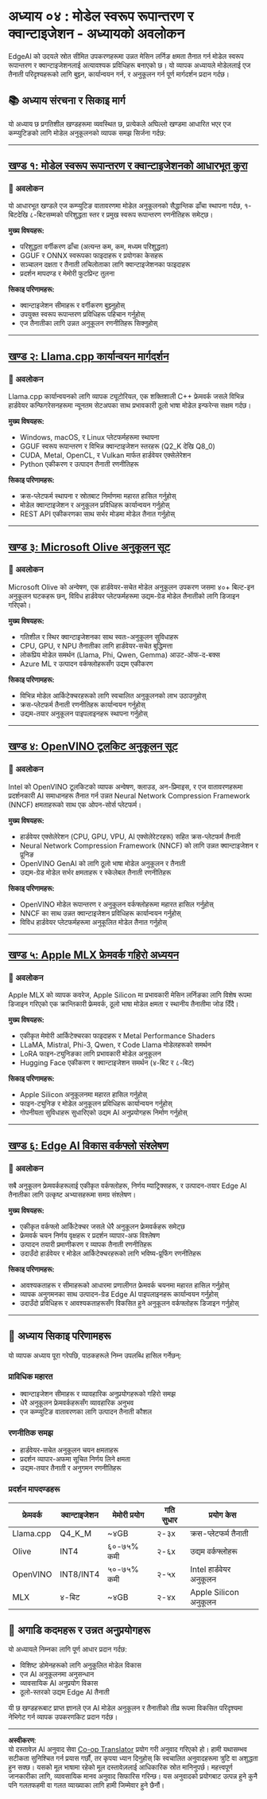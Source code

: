 <!--
CO_OP_TRANSLATOR_METADATA:
{
  "original_hash": "c0cb9f7bcff2bc170532d8870a891f38",
  "translation_date": "2025-09-17T20:52:23+00:00",
  "source_file": "Module04/README.md",
  "language_code": "ne"
}
-->
# अध्याय ०४ : मोडेल स्वरूप रूपान्तरण र क्वान्टाइजेशन - अध्यायको अवलोकन

EdgeAI को उदयले स्रोत सीमित उपकरणहरूमा उन्नत मेसिन लर्निङ क्षमता तैनात गर्न मोडेल स्वरूप रूपान्तरण र क्वान्टाइजेशनलाई अत्यावश्यक प्रविधिहरू बनाएको छ। यो व्यापक अध्यायले मोडेललाई एज तैनाती परिदृश्यहरूको लागि बुझ्न, कार्यान्वयन गर्न, र अनुकूलन गर्न पूर्ण मार्गदर्शन प्रदान गर्दछ।

## 📚 अध्याय संरचना र सिकाइ मार्ग

यो अध्याय छ प्रगतिशील खण्डहरूमा व्यवस्थित छ, प्रत्येकले अघिल्लो खण्डमा आधारित भएर एज कम्प्युटिङको लागि मोडेल अनुकूलनको व्यापक समझ सिर्जना गर्दछ:

---

## [खण्ड १: मोडेल स्वरूप रूपान्तरण र क्वान्टाइजेशनको आधारभूत कुरा](./01.Introduce.md)

### 🎯 अवलोकन
यो आधारभूत खण्डले एज कम्प्युटिङ वातावरणमा मोडेल अनुकूलनको सैद्धान्तिक ढाँचा स्थापना गर्दछ, १-बिटदेखि ८-बिटसम्मको परिशुद्धता स्तर र प्रमुख स्वरूप रूपान्तरण रणनीतिहरू समेट्छ।

**मुख्य विषयहरू:**
- परिशुद्धता वर्गीकरण ढाँचा (अत्यन्त कम, कम, मध्यम परिशुद्धता)
- GGUF र ONNX स्वरूपका फाइदाहरू र प्रयोगका केसहरू
- सञ्चालन दक्षता र तैनाती लचिलोताका लागि क्वान्टाइजेशनका फाइदाहरू
- प्रदर्शन मापदण्ड र मेमोरी फुटप्रिन्ट तुलना

**सिकाइ परिणामहरू:**
- क्वान्टाइजेशन सीमाहरू र वर्गीकरण बुझ्नुहोस्
- उपयुक्त स्वरूप रूपान्तरण प्रविधिहरू पहिचान गर्नुहोस्
- एज तैनातीका लागि उन्नत अनुकूलन रणनीतिहरू सिक्नुहोस्

---

## [खण्ड २: Llama.cpp कार्यान्वयन मार्गदर्शन](./02.Llamacpp.md)

### 🎯 अवलोकन
Llama.cpp कार्यान्वयनको लागि व्यापक ट्यूटोरियल, एक शक्तिशाली C++ फ्रेमवर्क जसले विभिन्न हार्डवेयर कन्फिगरेसनहरूमा न्यूनतम सेटअपका साथ प्रभावकारी ठूलो भाषा मोडेल इन्फरेन्स सक्षम गर्दछ।

**मुख्य विषयहरू:**
- Windows, macOS, र Linux प्लेटफर्महरूमा स्थापना
- GGUF स्वरूप रूपान्तरण र विभिन्न क्वान्टाइजेशन स्तरहरू (Q2_K देखि Q8_0)
- CUDA, Metal, OpenCL, र Vulkan मार्फत हार्डवेयर एक्सेलेरेशन
- Python एकीकरण र उत्पादन तैनाती रणनीतिहरू

**सिकाइ परिणामहरू:**
- क्रस-प्लेटफर्म स्थापना र स्रोतबाट निर्माणमा महारत हासिल गर्नुहोस्
- मोडेल क्वान्टाइजेशन र अनुकूलन प्रविधिहरू कार्यान्वयन गर्नुहोस्
- REST API एकीकरणका साथ सर्भर मोडमा मोडेल तैनात गर्नुहोस्

---

## [खण्ड ३: Microsoft Olive अनुकूलन सूट](./03.MicrosoftOlive.md)

### 🎯 अवलोकन
Microsoft Olive को अन्वेषण, एक हार्डवेयर-सचेत मोडेल अनुकूलन उपकरण जसमा ४०+ बिल्ट-इन अनुकूलन घटकहरू छन्, विविध हार्डवेयर प्लेटफर्महरूमा उद्यम-ग्रेड मोडेल तैनातीको लागि डिजाइन गरिएको।

**मुख्य विषयहरू:**
- गतिशील र स्थिर क्वान्टाइजेशनका साथ स्वतः-अनुकूलन सुविधाहरू
- CPU, GPU, र NPU तैनातीका लागि हार्डवेयर-सचेत बुद्धिमत्ता
- लोकप्रिय मोडेल समर्थन (Llama, Phi, Qwen, Gemma) आउट-ऑफ-द-बक्स
- Azure ML र उत्पादन वर्कफ्लोहरूसँग उद्यम एकीकरण

**सिकाइ परिणामहरू:**
- विभिन्न मोडेल आर्किटेक्चरहरूको लागि स्वचालित अनुकूलनको लाभ उठाउनुहोस्
- क्रस-प्लेटफर्म तैनाती रणनीतिहरू कार्यान्वयन गर्नुहोस्
- उद्यम-तयार अनुकूलन पाइपलाइनहरू स्थापना गर्नुहोस्

---

## [खण्ड ४: OpenVINO टूलकिट अनुकूलन सूट](./04.openvino.md)

### 🎯 अवलोकन
Intel को OpenVINO टूलकिटको व्यापक अन्वेषण, क्लाउड, अन-प्रिमाइस, र एज वातावरणहरूमा प्रदर्शनकारी AI समाधानहरू तैनात गर्न उन्नत Neural Network Compression Framework (NNCF) क्षमताहरूको साथ एक ओपन-सोर्स प्लेटफर्म।

**मुख्य विषयहरू:**
- हार्डवेयर एक्सेलेरेशन (CPU, GPU, VPU, AI एक्सेलेरेटरहरू) सहित क्रस-प्लेटफर्म तैनाती
- Neural Network Compression Framework (NNCF) को लागि उन्नत क्वान्टाइजेशन र प्रूनिङ
- OpenVINO GenAI को लागि ठूलो भाषा मोडेल अनुकूलन र तैनाती
- उद्यम-ग्रेड मोडेल सर्भर क्षमताहरू र स्केलेबल तैनाती रणनीतिहरू

**सिकाइ परिणामहरू:**
- OpenVINO मोडेल रूपान्तरण र अनुकूलन वर्कफ्लोहरूमा महारत हासिल गर्नुहोस्
- NNCF का साथ उन्नत क्वान्टाइजेशन प्रविधिहरू कार्यान्वयन गर्नुहोस्
- विविध हार्डवेयर प्लेटफर्महरूमा अनुकूलित मोडेल तैनात गर्नुहोस्

---

## [खण्ड ५: Apple MLX फ्रेमवर्क गहिरो अध्ययन](./05.AppleMLX.md)

### 🎯 अवलोकन
Apple MLX को व्यापक कवरेज, Apple Silicon मा प्रभावकारी मेसिन लर्निङका लागि विशेष रूपमा डिजाइन गरिएको एक क्रान्तिकारी फ्रेमवर्क, ठूलो भाषा मोडेल क्षमता र स्थानीय तैनातीमा जोड दिँदै।

**मुख्य विषयहरू:**
- एकीकृत मेमोरी आर्किटेक्चरका फाइदाहरू र Metal Performance Shaders
- LLaMA, Mistral, Phi-3, Qwen, र Code Llama मोडेलहरूको समर्थन
- LoRA फाइन-ट्युनिङका लागि प्रभावकारी मोडेल अनुकूलन
- Hugging Face एकीकरण र क्वान्टाइजेशन समर्थन (४-बिट र ८-बिट)

**सिकाइ परिणामहरू:**
- Apple Silicon अनुकूलनमा महारत हासिल गर्नुहोस्
- फाइन-ट्युनिङ र मोडेल अनुकूलन प्रविधिहरू कार्यान्वयन गर्नुहोस्
- गोपनीयता सुविधाहरू सुधारिएको उद्यम AI अनुप्रयोगहरू निर्माण गर्नुहोस्

---

## [खण्ड ६: Edge AI विकास वर्कफ्लो संश्लेषण](./06.workflow-synthesis.md)

### 🎯 अवलोकन
सबै अनुकूलन फ्रेमवर्कहरूलाई एकीकृत वर्कफ्लोहरू, निर्णय म्याट्रिक्सहरू, र उत्पादन-तयार Edge AI तैनातीका लागि उत्कृष्ट अभ्यासहरूमा समग्र संश्लेषण।

**मुख्य विषयहरू:**
- एकीकृत वर्कफ्लो आर्किटेक्चर जसले धेरै अनुकूलन फ्रेमवर्कहरू समेट्छ
- फ्रेमवर्क चयन निर्णय वृक्षहरू र प्रदर्शन व्यापार-अफ विश्लेषण
- उत्पादन तयारी प्रमाणीकरण र व्यापक तैनाती रणनीतिहरू
- उदाउँदो हार्डवेयर र मोडेल आर्किटेक्चरहरूको लागि भविष्य-प्रूफिंग रणनीतिहरू

**सिकाइ परिणामहरू:**
- आवश्यकताहरू र सीमाहरूको आधारमा प्रणालीगत फ्रेमवर्क चयनमा महारत हासिल गर्नुहोस्
- व्यापक अनुगमनका साथ उत्पादन-ग्रेड Edge AI पाइपलाइनहरू कार्यान्वयन गर्नुहोस्
- उदाउँदो प्रविधिहरू र आवश्यकताहरूसँग विकसित हुने अनुकूलन वर्कफ्लोहरू डिजाइन गर्नुहोस्

---

## 🎯 अध्याय सिकाइ परिणामहरू

यो व्यापक अध्याय पूरा गरेपछि, पाठकहरूले निम्न उपलब्धि हासिल गर्नेछन्:

### **प्राविधिक महारत**
- क्वान्टाइजेशन सीमाहरू र व्यावहारिक अनुप्रयोगहरूको गहिरो समझ
- धेरै अनुकूलन फ्रेमवर्कहरूसँग व्यावहारिक अनुभव
- एज कम्प्युटिङ वातावरणका लागि उत्पादन तैनाती कौशल

### **रणनीतिक समझ**
- हार्डवेयर-सचेत अनुकूलन चयन क्षमताहरू
- प्रदर्शन व्यापार-अफमा सूचित निर्णय लिने क्षमता
- उद्यम-तयार तैनाती र अनुगमन रणनीतिहरू

### **प्रदर्शन मापदण्डहरू**

| फ्रेमवर्क | क्वान्टाइजेशन | मेमोरी प्रयोग | गति सुधार | प्रयोग केस |
|-----------|-------------|--------------|-------------------|----------|
| Llama.cpp | Q4_K_M | ~४GB | २-३x | क्रस-प्लेटफर्म तैनाती |
| Olive | INT4 | ६०-७५% कमी | २-६x | उद्यम वर्कफ्लोहरू |
| OpenVINO | INT8/INT4 | ५०-७५% कमी | २-५x | Intel हार्डवेयर अनुकूलन |
| MLX | ४-बिट | ~४GB | २-४x | Apple Silicon अनुकूलन |

## 🚀 अगाडि कदमहरू र उन्नत अनुप्रयोगहरू

यो अध्यायले निम्नका लागि पूर्ण आधार प्रदान गर्दछ:
- विशिष्ट डोमेनहरूको लागि अनुकूलित मोडेल विकास
- एज AI अनुकूलनमा अनुसन्धान
- व्यावसायिक AI अनुप्रयोग विकास
- ठूलो-स्तरको उद्यम Edge AI तैनाती

यी छ खण्डहरूबाट प्राप्त ज्ञानले एज AI मोडेल अनुकूलन र तैनातीको तीव्र रूपमा विकसित परिदृश्यमा नेभिगेट गर्न व्यापक उपकरणकिट प्रदान गर्दछ।

---

**अस्वीकरण**:  
यो दस्तावेज़ AI अनुवाद सेवा [Co-op Translator](https://github.com/Azure/co-op-translator) प्रयोग गरी अनुवाद गरिएको हो। हामी यथासम्भव सटीकता सुनिश्चित गर्न प्रयास गर्छौं, तर कृपया ध्यान दिनुहोस् कि स्वचालित अनुवादहरूमा त्रुटि वा अशुद्धता हुन सक्छ। यसको मूल भाषामा रहेको मूल दस्तावेज़लाई आधिकारिक स्रोत मानिनुपर्छ। महत्त्वपूर्ण जानकारीका लागि, व्यावसायिक मानव अनुवाद सिफारिस गरिन्छ। यस अनुवादको प्रयोगबाट उत्पन्न हुने कुनै पनि गलतफहमी वा गलत व्याख्याका लागि हामी जिम्मेवार हुने छैनौं।